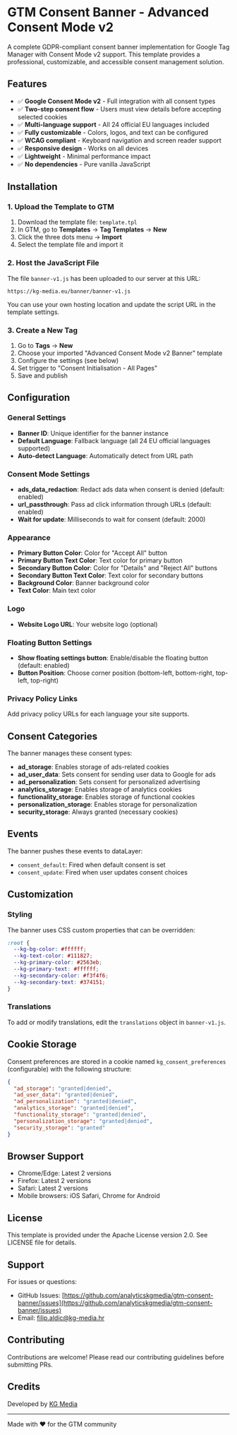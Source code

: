 # GTM Consent Banner - Advanced Consent Mode v2

A complete GDPR-compliant consent banner implementation for Google Tag Manager with Consent Mode v2 support. This template provides a professional, customizable, and accessible consent management solution.

## Features

- ✅ **Google Consent Mode v2** - Full integration with all consent types
- ✅ **Two-step consent flow** - Users must view details before accepting selected cookies
- ✅ **Multi-language support** - All 24 official EU languages included
- ✅ **Fully customizable** - Colors, logos, and text can be configured
- ✅ **WCAG compliant** - Keyboard navigation and screen reader support
- ✅ **Responsive design** - Works on all devices
- ✅ **Lightweight** - Minimal performance impact
- ✅ **No dependencies** - Pure vanilla JavaScript

## Installation

### 1. Upload the Template to GTM

1. Download the template file: `template.tpl`
2. In GTM, go to **Templates** → **Tag Templates** → **New**
3. Click the three dots menu → **Import**
4. Select the template file and import it

### 2. Host the JavaScript File

The file `banner-v1.js` has been uploaded to our server at this URL:
```
https://kg-media.eu/banner/banner-v1.js
```

You can use your own hosting location and update the script URL in the template settings.

### 3. Create a New Tag

1. Go to **Tags** → **New**
2. Choose your imported "Advanced Consent Mode v2 Banner" template
3. Configure the settings (see below)
4. Set trigger to "Consent Initialisation - All Pages"
5. Save and publish

## Configuration

### General Settings

- **Banner ID**: Unique identifier for the banner instance
- **Default Language**: Fallback language (all 24 EU official languages supported)
- **Auto-detect Language**: Automatically detect from URL path

### Consent Mode Settings

- **ads_data_redaction**: Redact ads data when consent is denied (default: enabled)
- **url_passthrough**: Pass ad click information through URLs (default: enabled)
- **Wait for update**: Milliseconds to wait for consent (default: 2000)

### Appearance

- **Primary Button Color**: Color for "Accept All" button
- **Primary Button Text Color**: Text color for primary button
- **Secondary Button Color**: Color for "Details" and "Reject All" buttons
- **Secondary Button Text Color**: Text color for secondary buttons
- **Background Color**: Banner background color
- **Text Color**: Main text color

### Logo

- **Website Logo URL**: Your website logo (optional)

### Floating Button Settings

- **Show floating settings button**: Enable/disable the floating button (default: enabled)
- **Button Position**: Choose corner position (bottom-left, bottom-right, top-left, top-right)

### Privacy Policy Links

Add privacy policy URLs for each language your site supports.

## Consent Categories

The banner manages these consent types:

- **ad_storage**: Enables storage of ads-related cookies
- **ad_user_data**: Sets consent for sending user data to Google for ads
- **ad_personalization**: Sets consent for personalized advertising
- **analytics_storage**: Enables storage of analytics cookies
- **functionality_storage**: Enables storage of functional cookies
- **personalization_storage**: Enables storage for personalization
- **security_storage**: Always granted (necessary cookies)

## Events

The banner pushes these events to dataLayer:

- `consent_default`: Fired when default consent is set
- `consent_update`: Fired when user updates consent choices

## Customization

### Styling

The banner uses CSS custom properties that can be overridden:

```css
:root {
  --kg-bg-color: #ffffff;
  --kg-text-color: #111827;
  --kg-primary-color: #2563eb;
  --kg-primary-text: #ffffff;
  --kg-secondary-color: #f3f4f6;
  --kg-secondary-text: #374151;
}
```

### Translations

To add or modify translations, edit the `translations` object in `banner-v1.js`.

## Cookie Storage

Consent preferences are stored in a cookie named `kg_consent_preferences` (configurable) with the following structure:

```json
{
  "ad_storage": "granted|denied",
  "ad_user_data": "granted|denied",
  "ad_personalization": "granted|denied",
  "analytics_storage": "granted|denied",
  "functionality_storage": "granted|denied",
  "personalization_storage": "granted|denied",
  "security_storage": "granted"
}
```

## Browser Support

- Chrome/Edge: Latest 2 versions
- Firefox: Latest 2 versions
- Safari: Latest 2 versions
- Mobile browsers: iOS Safari, Chrome for Android

## License

This template is provided under the Apache License version 2.0. See LICENSE file for details.

## Support

For issues or questions:
- GitHub Issues: [https://github.com/analyticskgmedia/gtm-consent-banner/issues](https://github.com/analyticskgmedia/gtm-consent-banner/issues)
- Email: filip.aldic@kg-media.hr

## Contributing

Contributions are welcome! Please read our contributing guidelines before submitting PRs.

## Credits

Developed by [KG Media](https://kg-media.eu)

---

Made with ❤️ for the GTM community
